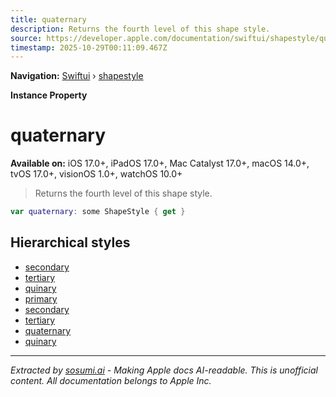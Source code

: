 ```yaml
---
title: quaternary
description: Returns the fourth level of this shape style.
source: https://developer.apple.com/documentation/swiftui/shapestyle/quaternary-swift.property
timestamp: 2025-10-29T00:11:09.467Z
---
```


**Navigation:** [Swiftui](/documentation/swiftui) › [shapestyle](/documentation/swiftui/shapestyle)

**Instance Property**

# quaternary

**Available on:** iOS 17.0+, iPadOS 17.0+, Mac Catalyst 17.0+, macOS 14.0+, tvOS 17.0+, visionOS 1.0+, watchOS 10.0+

> Returns the fourth level of this shape style.

```swift
var quaternary: some ShapeStyle { get }
```

## Hierarchical styles

- [secondary](/documentation/swiftui/shapestyle/secondary-swift.property)
- [tertiary](/documentation/swiftui/shapestyle/tertiary-swift.property)
- [quinary](/documentation/swiftui/shapestyle/quinary-swift.property)
- [primary](/documentation/swiftui/shapestyle/primary)
- [secondary](/documentation/swiftui/shapestyle/secondary-swift.type.property)
- [tertiary](/documentation/swiftui/shapestyle/tertiary-swift.type.property)
- [quaternary](/documentation/swiftui/shapestyle/quaternary-swift.type.property)
- [quinary](/documentation/swiftui/shapestyle/quinary-swift.type.property)

---

*Extracted by [sosumi.ai](https://sosumi.ai) - Making Apple docs AI-readable.*
*This is unofficial content. All documentation belongs to Apple Inc.*
